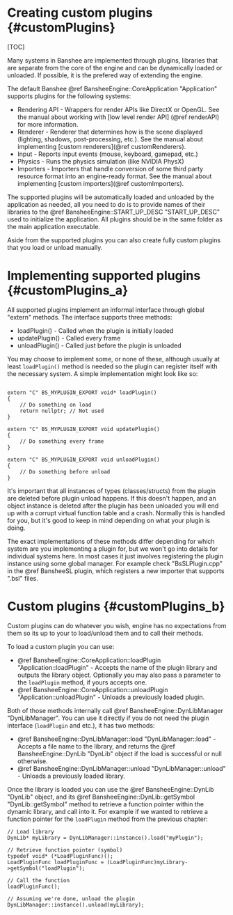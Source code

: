 Creating custom plugins						{#customPlugins}
===============
[TOC]

Many systems in Banshee are implemented through plugins, libraries that are separate from the core of the engine and can be dynamically loaded or unloaded. If possible, it is the prefered way of extending the engine.

The default Banshee @ref BansheeEngine::CoreApplication "Application" supports plugins for the following systems:
 - Rendering API - Wrappers for render APIs like DirectX or OpenGL. See the manual about working with [low level render API] (@ref renderAPI) for more information.
 - Renderer - Renderer that determines how is the scene displayed (lighting, shadows, post-processing, etc.). See the manual about implementing [custom renderers](@ref customRenderers).
 - Input - Reports input events (mouse, keyboard, gamepad, etc.)
 - Physics - Runs the physics simulation (like NVIDIA PhysX)
 - Importers - Importers that handle conversion of some third party resource format into an engine-ready format. See the manual about implementing [custom importers](@ref customImporters).
 
The supported plugins will be automatically loaded and unloaded by the application as needed, all you need to do is to provide names of their libraries to the @ref BansheeEngine::START_UP_DESC "START_UP_DESC" used to initialize the application. All plugins should be in the same folder as the main application executable. 

Aside from the supported plugins you can also create fully custom plugins that you load or unload manually.

# Implementing supported plugins {#customPlugins_a}
All supported plugins implement an informal interface through global "extern" methods. The interface supports three methods:
 - loadPlugin() - Called when the plugin is initially loaded
 - updatePlugin() - Called every frame
 - unloadPlugin() - Called just before the plugin is unloaded
 
You may choose to implement some, or none of these, although usually at least `loadPlugin()` method is needed so the plugin can register itself with the necessary system. A simple implementation might look like so:
~~~~~~~~~~~~~{.cpp}

extern "C" BS_MYPLUGIN_EXPORT void* loadPlugin()
{
	// Do something on load
	return nullptr; // Not used
}

extern "C" BS_MYPLUGIN_EXPORT void updatePlugin()
{
	// Do something every frame
}

extern "C" BS_MYPLUGIN_EXPORT void unloadPlugin()
{
	// Do something before unload
}

~~~~~~~~~~~~~

It's important that all instances of types (classes/structs) from the plugin are deleted before plugin unload happens. If this doesn't happen, and an object instance is deleted after the plugin has been unloaded you will end up with a corrupt virtual function table and a crash. Normally this is handled for you, but it's good to keep in mind depending on what your plugin is doing.

The exact implementations of these methods differ depending for which system are you implementing a plugin for, but we won't go into details for individual systems here. In most cases it just involves registering the plugin instance using some global manager. For example check "BsSLPlugin.cpp" in the @ref BansheeSL plugin, which registers a new importer that supports ".bsl" files.

# Custom plugins {#customPlugins_b}
Custom plugins can do whatever you wish, engine has no expectations from them so its up to your to load/unload them and to call their methods.

To load a custom plugin you can use:
 - @ref BansheeEngine::CoreApplication::loadPlugin "Application::loadPlugin" - Accepts the name of the plugin library and outputs the library object. Optionally you may also pass a parameter to the `loadPlugin` method, if yours accepts one.
 - @ref BansheeEngine::CoreApplication::unloadPlugin "Application::unloadPlugin" - Unloads a previously loaded plugin. 

Both of those methods internally call @ref BansheeEngine::DynLibManager "DynLibManager". You can use it directly if you do not need the plugin interface (`loadPlugin` and etc.), it has two methods:
 - @ref BansheeEngine::DynLibManager::load "DynLibManager::load" - Accepts a file name to the library, and returns the @ref BansheeEngine::DynLib "DynLib" object if the load is successful or null otherwise. 
 - @ref BansheeEngine::DynLibManager::unload "DynLibManager::unload" - Unloads a previously loaded library.
 
Once the library is loaded you can use the @ref BansheeEngine::DynLib "DynLib" object, and its @ref BansheeEngine::DynLib::getSymbol "DynLib::getSymbol" method to retrieve a function pointer within the dynamic library, and call into it. For example if we wanted to retrieve a function pointer for the `loadPlugin` method from the previous chapter:
~~~~~~~~~~~~~{.cpp}
// Load library
DynLib* myLibrary = DynLibManager::instance().load("myPlugin");

// Retrieve function pointer (symbol)
typedef void* (*LoadPluginFunc)();
LoadPluginFunc loadPluginFunc = (LoadPluginFunc)myLibrary->getSymbol("loadPlugin");

// Call the function
loadPluginFunc();

// Assuming we're done, unload the plugin
DynLibManager::instance().unload(myLibrary);
~~~~~~~~~~~~~
